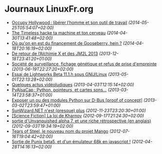 Journaux LinuxFr.org
====================

* [Occupy Hollywood : libérer l’homme et son outil de travail](occupy-hollywood-liberer-l-homme-et-son-outil-de-travail.md) _(2014-05-25T05:54:07+02:00)_
* [The Timeless hacke ta machine et ton cerveau](the-timeless-hacke-ta-machine-et-ton-cerveau.md) _(2014-04-30T13:41:48+02:00)_
* [Où qu'on en est du financement de Gooseberry, hein ?](ou-qu-on-en-est-du-financement-de-gooseberry-hein.md) _(2014-04-18T20:16:19+02:00)_
* [De retour de l’Alchimie X et des JM2L 2013](de-retour-de-l-alchimie-x-et-des-jm2l-2013.md) _(2013-12-18T23:41:20+01:00)_
* [Société de surveillance, fichage génétique et refus de prise d'empreinte](societe-de-surveillance-fichage-genetique-et-refus-de-prise-d-empreinte.md) _(2013-06-19T22:27:20+02:00)_
* [Essai de Lightworks Beta 11.1.h sous GNU/Linux](essai-de-lightworks-beta-11-1-h-sous-gnu-linux.md) _(2013-05-01T22:13:28+02:00)_
* [Quelques actus vidéoludiques](quelques-actus-videoludiques.md) _(2013-04-03T12:15:14+02:00)_
* [PyAlsaCap : Python, pointeurs, et cartes sons…](pyalsacap-python-pointeurs-et-cartes-sons.md) _(2013-03-14T23:58:37+01:00)_
* [Exposer un ou des modules Python sur D-Bus [proof of concept]](exposer-un-ou-des-modules-python-sur-d-bus-proof-of-concept.md) _(2013-03-02T23:59:47+01:00)_
* [SunWizard.NET n'est (presque) plus](sunwizard-net-n-est-presque-plus.md) _(2012-11-23T23:20:30+01:00)_
* [[Science Fiction] La loi de Kharnov](science-fiction-la-loi-de-kharnov.md) _(2012-09-17T21:24:30+02:00)_
* [sortie d'Unvanquished alpha 7, et une riche rétrospective (en anglais)](sortie-d-unvanquished-alpha-7-et-une-riche-retrospective-en-anglais.md) _(2012-09-03T19:34:19+02:00)_
* [Tears of Steel, le nouveau nom du projet Mango](tears-of-steel-le-nouveau-nom-du-projet-mango.md) _(2012-07-16T19:04:42+02:00)_
* [Sortie de Punix beta5, et d'un émulateur 68k en javascript !](sortie-de-punix-beta5-et-d-un-emulateur-68k-en-javascript.md) _(2012-04-28T14:16:13+02:00)_

